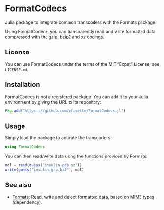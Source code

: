 # FormatCodecs

Julia package to integrate common transcoders with the Formats package.

Using FormatCodecs, you can transparently read and write formatted data
compressed with the gzip, bzip2 and xz codings.

## License

You can use FormatCodecs under the terms of the MIT “Expat” License; see
`LICENSE.md`.

## Installation

FormatCodecs is not a registered package. You can add it to your Julia
environment by giving the URL to its repository:

```julia
Pkg.add("https:://github.com/ofisette/FormatCodecs.jl")
```

## Usage

Simply load the package to activate the transcoders:

```julia
using FormatCodecs
```

You can then read/write data using the functions provided by Formats:

```julia
mol = read(guess("insulin.pdb.gz"))
write(guess("insulin.gro.bz2"), mol)
```

## See also

* [Formats](https://github.com/ofisette/Formats.jl):
  Read, write and detect formatted data, based on MIME types (dependency).

